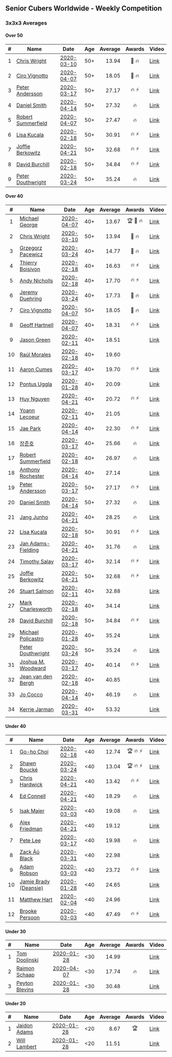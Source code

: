 ## Senior Cubers Worldwide - Weekly Competition
### 3x3x3 Averages

#### Over 50

| # | Name | Date | Age | Average | Awards | Video |
| :--: | -- | :--: | :--: | --: | :--: | -- |
| 1 | [Chris Wright](../persons/chris_wright.md) | [2020-03-10](2020-03-10.md) | 50+ | 13.94 | 🥇 🔥 | [Link](https://www.facebook.com/events/164742401163863/permalink/166336147671155/) |
| 2 | [Ciro Vignotto](../persons/ciro_vignotto.md) | [2020-04-07](2020-04-07.md) | 50+ | 18.05 | 🥉 🔥 | [Link](https://www.facebook.com/events/510082903229069/permalink/510196029884423/) |
| 3 | [Peter Andersson](../persons/peter_andersson.md) | [2020-03-17](2020-03-17.md) | 50+ | 27.17 | 🔥 ⚡ | [Link](https://www.facebook.com/events/280686576235146/permalink/282193822751088/) |
| 4 | [Daniel Smith](../persons/daniel_smith.md) | [2020-04-14](2020-04-14.md) | 50+ | 27.32 | 🔥 | [Link](https://www.facebook.com/events/982619255468618/permalink/987007658363111/) |
| 5 | [Robert Summerfield](../persons/robert_summerfield.md) | [2020-04-07](2020-04-07.md) | 50+ | 27.47 | 🔥 | [Link](https://www.facebook.com/events/510082903229069/permalink/510825143154845/) |
| 6 | [Lisa Kucala](../persons/lisa_kucala.md) | [2020-02-18](2020-02-18.md) | 50+ | 30.91 | 🔥 ⚡ | [Link](https://www.facebook.com/events/2558750947697073/permalink/2561750364063798/) |
| 7 | [Joffie Berkowitz](../persons/joffie_berkowitz.md) | [2020-04-21](2020-04-21.md) | 50+ | 32.68 | 🔥 ⚡ | [Link](https://www.facebook.com/events/880278499062375/permalink/884736665283225/) |
| 8 | [David Burchill](../persons/david_burchill.md) | [2020-02-18](2020-02-18.md) | 50+ | 34.84 | 🔥 ⚡ | [Link](https://www.facebook.com/events/2558750947697073/permalink/2563602730545228/) |
| 9 | [Peter Douthwright](../persons/peter_douthwright.md) | [2020-03-24](2020-03-24.md) | 50+ | 35.24 | 🔥 | [Link](https://www.facebook.com/events/524456301543611/permalink/526144678041440/) |

#### Over 40

| # | Name | Date | Age | Average | Awards | Video |
| :--: | -- | :--: | :--: | --: | :--: | -- |
| 1 | [Michael George](../persons/michael_george.md) | [2020-04-07](2020-04-07.md) | 40+ | 13.67 | 🏆 🥇 🔥 | [Link](https://www.facebook.com/events/510082903229069/permalink/514413202796039/) |
| 2 | [Chris Wright](../persons/chris_wright.md) | [2020-03-10](2020-03-10.md) | 50+ | 13.94 | 🥇 🔥 | [Link](https://www.facebook.com/events/164742401163863/permalink/166336147671155/) |
| 3 | [Grzegorz Pacewicz](../persons/grzegorz_pacewicz.md) | [2020-03-24](2020-03-24.md) | 40+ | 14.77 | 🥈 🔥 | [Link](https://www.facebook.com/events/524456301543611/permalink/527399597915948/) |
| 4 | [Thierry Boisivon](../persons/thierry_boisivon.md) | [2020-02-18](2020-02-18.md) | 40+ | 16.63 | 🔥 ⚡ | [Link](https://www.facebook.com/events/2558750947697073/permalink/2561495007422667/) |
| 5 | [Andy Nicholls](../persons/andy_nicholls.md) | [2020-02-18](2020-02-18.md) | 40+ | 17.70 | 🔥 ⚡ | [Link](https://www.facebook.com/events/2558750947697073/permalink/2559165057655662/) |
| 6 | [Jeremy Duehring](../persons/jeremy_duehring.md) | [2020-03-24](2020-03-24.md) | 40+ | 17.73 | 🥉 🔥 | [Link](https://www.facebook.com/events/524456301543611/permalink/527926641196577/) |
| 7 | [Ciro Vignotto](../persons/ciro_vignotto.md) | [2020-04-07](2020-04-07.md) | 50+ | 18.05 | 🥉 🔥 | [Link](https://www.facebook.com/events/510082903229069/permalink/510196029884423/) |
| 8 | [Geoff Hartnell](../persons/geoff_hartnell.md) | [2020-04-07](2020-04-07.md) | 40+ | 18.31 | 🔥 ⚡ | [Link](https://www.facebook.com/events/510082903229069/permalink/511786039725422/) |
| 9 | [Jason Green](../persons/jason_green.md) | [2020-02-11](2020-02-11.md) | 40+ | 18.51 |  | [Link](https://www.facebook.com/events/616423959107229/permalink/621424961940462/) |
| 10 | [Raúl Morales](../persons/raul_morales.md) | [2020-02-18](2020-02-18.md) | 40+ | 19.60 |  | |
| 11 | [Aaron Cumes](../persons/aaron_cumes.md) | [2020-03-17](2020-03-17.md) | 40+ | 19.70 | 🔥 ⚡ | [Link](https://www.facebook.com/events/280686576235146/permalink/281995872770883/) |
| 12 | [Pontus Uggla](../persons/pontus_uggla.md) | [2020-01-28](2020-01-28.md) | 40+ | 20.09 |  | [Link](https://www.facebook.com/pontusuggla/videos/10156642116836576/) |
| 13 | [Huy Nguyen](../persons/huy_nguyen.md) | [2020-04-21](2020-04-21.md) | 40+ | 20.72 | 🔥 ⚡ | [Link](https://www.facebook.com/events/880278499062375/permalink/881358878954337/) |
| 14 | [Yoann Lecoeur](../persons/yoann_lecoeur.md) | [2020-02-11](2020-02-11.md) | 40+ | 21.05 |  | [Link](https://www.facebook.com/events/616423959107229/permalink/616850075731284/) |
| 15 | [Jae Park](../persons/jae_park.md) | [2020-04-14](2020-04-14.md) | 40+ | 22.30 | 🔥 ⚡ | [Link](https://www.facebook.com/events/982619255468618/permalink/985441481853062/) |
| 16 | [장준호](../persons/장준호.md) | [2020-03-17](2020-03-17.md) | 40+ | 25.66 | 🔥 | [Link](https://www.facebook.com/events/280686576235146/permalink/281744432796027/) |
| 17 | [Robert Summerfield](../persons/robert_summerfield.md) | [2020-02-18](2020-02-18.md) | 40+ | 26.97 | 🔥 | [Link](https://www.facebook.com/events/2558750947697073/permalink/2559037207668447/) |
| 18 | [Anthony Rochester](../persons/anthony_rochester.md) | [2020-04-14](2020-04-14.md) | 40+ | 27.14 |  | [Link](https://www.facebook.com/events/982619255468618/permalink/982643972132813/) |
| 19 | [Peter Andersson](../persons/peter_andersson.md) | [2020-03-17](2020-03-17.md) | 50+ | 27.17 | 🔥 ⚡ | [Link](https://www.facebook.com/events/280686576235146/permalink/282193822751088/) |
| 20 | [Daniel Smith](../persons/daniel_smith.md) | [2020-04-14](2020-04-14.md) | 50+ | 27.32 | 🔥 | [Link](https://www.facebook.com/events/982619255468618/permalink/987007658363111/) |
| 21 | [Jang Junho](../persons/jang_junho.md) | [2020-04-21](2020-04-21.md) | 40+ | 28.25 | 🔥 | [Link](https://www.facebook.com/events/880278499062375/permalink/884489028641322/) |
| 22 | [Lisa Kucala](../persons/lisa_kucala.md) | [2020-02-18](2020-02-18.md) | 50+ | 30.91 | 🔥 ⚡ | [Link](https://www.facebook.com/events/2558750947697073/permalink/2561750364063798/) |
| 23 | [Jan Adams-Fielding](../persons/jan_adams-fielding.md) | [2020-04-21](2020-04-21.md) | 40+ | 31.76 | 🔥 | [Link](https://www.facebook.com/events/880278499062375/permalink/884249048665320/) |
| 24 | [Timothy Salay](../persons/timothy_salay.md) | [2020-03-17](2020-03-17.md) | 40+ | 32.14 | 🔥 ⚡ | [Link](https://www.facebook.com/events/280686576235146/permalink/282751479361989/) |
| 25 | [Joffie Berkowitz](../persons/joffie_berkowitz.md) | [2020-04-21](2020-04-21.md) | 50+ | 32.68 | 🔥 ⚡ | [Link](https://www.facebook.com/events/880278499062375/permalink/884736665283225/) |
| 26 | [Stuart Salmon](../persons/stuart_salmon.md) | [2020-02-11](2020-02-11.md) | 40+ | 32.88 |  | [Link](https://www.facebook.com/events/616423959107229/permalink/621286958620929/) |
| 27 | [Mark Charlesworth](../persons/mark_charlesworth.md) | [2020-02-18](2020-02-18.md) | 40+ | 34.14 |  | [Link](https://www.facebook.com/events/2558750947697073/permalink/2562987523940082/) |
| 28 | [David Burchill](../persons/david_burchill.md) | [2020-02-18](2020-02-18.md) | 50+ | 34.84 | 🔥 ⚡ | [Link](https://www.facebook.com/events/2558750947697073/permalink/2563602730545228/) |
| 29 | [Michael Policastro](../persons/michael_policastro.md) | [2020-01-28](2020-01-28.md) | 40+ | 35.24 |  | [Link](https://www.facebook.com/100008831955388/videos/2261201300850913/) |
| | [Peter Douthwright](../persons/peter_douthwright.md) | [2020-03-24](2020-03-24.md) | 50+ | 35.24 | 🔥 | [Link](https://www.facebook.com/events/524456301543611/permalink/526144678041440/) |
| 31 | [Joshua M. Woodward](../persons/joshua_m._woodward.md) | [2020-03-17](2020-03-17.md) | 40+ | 40.14 | 🔥 ⚡ | [Link](https://www.facebook.com/events/280686576235146/permalink/281264172844053/) |
| 32 | [Jean van den Bergh](../persons/jean_van_den_bergh.md) | [2020-02-18](2020-02-18.md) | 40+ | 40.85 |  | [Link](https://www.facebook.com/events/2558750947697073/permalink/2564174693821365/) |
| 33 | [Jo Cocco](../persons/jo_cocco.md) | [2020-04-14](2020-04-14.md) | 40+ | 46.19 | 🔥 | [Link](https://www.facebook.com/events/982619255468618/permalink/986912875039256/) |
| 34 | [Kerrie Jarman](../persons/kerrie_jarman.md) | [2020-03-31](2020-03-31.md) | 40+ | 53.32 |  | [Link](https://www.facebook.com/events/207898257161923/permalink/210424193575996/) |

#### Under 40

| # | Name | Date | Age | Average | Awards | Video |
| :--: | -- | :--: | :--: | --: | :--: | -- |
| 1 | [Go-ho Choi](../persons/go-ho_choi.md) | [2020-02-18](2020-02-18.md) | <40 | 12.74 | 🏆 🔥 ⚡ | [Link](https://www.facebook.com/events/1618332754973681/permalink/1618631721610451/) |
| 2 | [Shawn Boucké](../persons/shawn_boucke.md) | [2020-03-24](2020-03-24.md) | <40 | 13.04 | 🏆 🔥 ⚡ | [Link](https://www.facebook.com/events/524456301543611/permalink/525838088072099/) |
| 3 | [Chris Hardwick](../persons/chris_hardwick.md) | [2020-04-21](2020-04-21.md) | <40 | 13.42 | 🔥 ⚡ | [Link](https://www.facebook.com/events/880278499062375/permalink/881086485648243/) |
| 4 | [Ed Connell](../persons/ed_connell.md) | [2020-04-21](2020-04-21.md) | <40 | 18.29 | 🔥 | [Link](https://www.facebook.com/events/880278499062375/permalink/883228898767335/) |
| 5 | [Isak Majer](../persons/isak_majer.md) | [2020-03-03](2020-03-03.md) | <40 | 19.08 | 🔥 | [Link](https://www.facebook.com/events/241721610185997/permalink/244931956531629/) |
| 6 | [Alex Friedman](../persons/alex_friedman.md) | [2020-04-21](2020-04-21.md) | <40 | 19.12 |  | [Link](https://www.facebook.com/events/880278499062375/permalink/883238492099709/) |
| 7 | [Pete Lee](../persons/pete_lee.md) | [2020-03-17](2020-03-17.md) | <40 | 19.98 | 🔥 | [Link](https://www.facebook.com/events/280686576235146/permalink/283408659296271/) |
| 8 | [Zack Âû Black](../persons/zack_au_black.md) | [2020-03-31](2020-03-31.md) | <40 | 22.98 |  | [Link](https://www.facebook.com/events/207898257161923/permalink/211697660115316/) |
| 9 | [Adam Robson](../persons/adam_robson.md) | [2020-03-03](2020-03-03.md) | <40 | 23.72 | 🔥 ⚡ | [Link](https://www.facebook.com/events/241721610185997/permalink/244428349915323/) |
| 10 | [Jamie Brady (Deansie)](../persons/jamie_brady.md) | [2020-01-28](2020-01-28.md) | <40 | 24.65 |  | [Link](https://www.facebook.com/Magnacube.askme/videos/1047021635647834/) |
| 11 | [Matthew Hart](../persons/matthew_hart.md) | [2020-02-04](2020-02-04.md) | <40 | 24.96 |  | [Link](https://www.facebook.com/bazosoft/videos/10221648844229649/) |
| 12 | [Brooke Persoon](../persons/brooke_persoon.md) | [2020-03-03](2020-03-03.md) | <40 | 47.49 | 🔥 ⚡ | [Link](https://www.facebook.com/events/241721610185997/permalink/245749193116572/) |

#### Under 30

| # | Name | Date | Age | Average | Awards | Video |
| :--: | -- | :--: | :--: | --: | :--: | -- |
| 1 | [Tom Doolinski](../persons/tom_doolinski.md) | [2020-01-28](2020-01-28.md) | <30 | 14.99 |  | [Link](https://www.facebook.com/tom.dooley.35175/videos/1479385075550710/) |
| 2 | [Raimon Schaap](../persons/raimon_schaap.md) | [2020-04-07](2020-04-07.md) | <30 | 17.74 | 🔥 | [Link](https://www.facebook.com/events/510082903229069/permalink/511045453132814/) |
| 3 | [Peyton Blevins](../persons/peyton_blevins.md) | [2020-01-28](2020-01-28.md) | <30 | 30.48 |  | [Link](https://www.facebook.com/TheNewProcess/videos/3093917170665620/) |

#### Under 20

| # | Name | Date | Age | Average | Awards | Video |
| :--: | -- | :--: | :--: | --: | :--: | -- |
| 1 | [Jaidon Adams](../persons/jaidon_adams.md) | [2020-01-28](2020-01-28.md) | <20 | 8.67 | 🏆 | [Link](https://www.facebook.com/jaidon.adams.1/videos/2562434104083122/) |
| 2 | [Will Lambert](../persons/will_lambert.md) | [2020-01-28](2020-01-28.md) | <20 | 11.51 |  | [Link](https://www.facebook.com/Willislwynlambert/videos/10221470476215884/) |


<!-- Global site tag (gtag.js) - Google Analytics -->
<script async src="https://www.googletagmanager.com/gtag/js?id=UA-86348435-3"></script>
<script>window.dataLayer = window.dataLayer || []; function gtag() {dataLayer.push(arguments);} gtag('js', new Date()); gtag('config', 'UA-86348435-3');</script>
